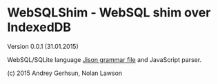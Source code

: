 # WebSQLShim - WebSQL shim over IndexedDB

Version 0.0.1 (31.01.2015)

WebSQL/SQLite language [Jison grammar file](https://github.com/agershun/WebSQLShim/blob/master/src/sqlidxparser.jison) and JavaScript parser.



(c) 2015 Andrey Gerhsun, Nolan Lawson
